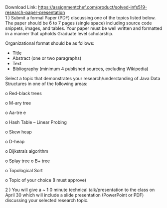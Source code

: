 Download Link: https://assignmentchef.com/product/solved-infs519-research-paper-presentation
<br>
1 ) Submit a formal Paper (PDF) discussing one of the topics listed below. The paper should be 6 to 7 pages (single space) including source code snippets, images, and tables. Your paper must be well written and formatted in a manner that upholds Graduate level scholarship.

Organizational format should be as follows:

<ul>

 <li>Title</li>

 <li>Abstract (one or two paragraphs)</li>

 <li>Text</li>

 <li>Bibliography (minimum 4 published sources, excluding Wikipedia)</li>

</ul>

Select a topic that demonstrates your research/understanding of Java Data Structures in one of the following areas:

o Red-black trees

o M-ary tree

o Aa-tre e

o Hash Table – Linear Probing

o Skew heap

o D-heap

o Dijkstra’s algorithm

o Splay tree o B+ tree

o Topological Sort

o Topic of your choice (I must approve)




2 ) You will give a ~ 1 0 minute technical talk/presentation to the class on April 30 which will include a slide presentation (PowerPoint or PDF) discussing your selected research topic.